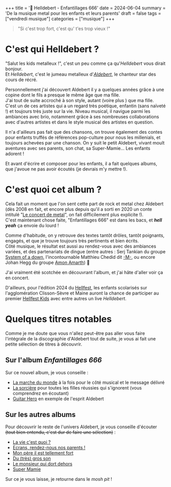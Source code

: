 +++
title = '🤘 Helldebert - Enfantillages 666'
date = 2024-06-04
summary = 'De la musique metal pour les enfants et leurs parents'
draft = false
tags = ["vendredi musique"]
categories = ["musique"]
+++

> "Si c'est trop fort, c'est qu' t'es trop vieux !"

# C'est qui Helldebert ?

"Salut les kids metalleux !", c'est un peu comme ça qu'_Helldebert_ vous dirait bonjour.  
Et _Helldebert_, c'est le jumeau metalleux d'[_Aldebert_](https://www.aldebert.com/), le chanteur star des cours de récré. 

Personnellement j'ai découvert Aldebert il y a quelques années grâce à une copine dont le fils a presque le même âge que ma fille.  
J'ai tout de suite accroché à son style, autant (voire plus ) que ma fille. C'est un de ces artistes qui a un regard très poétique, enfantin (sans naïveté !) et toujours très juste sur la vie. Niveau musical, il navigue parmi les ambiances avec brio, notamment grâce à ses nombreuses collaborations avec d'autres artistes et dans le style musical des artistes en question.  

Il n'a d'ailleurs pas fait que des chansons, on trouve également des contes pour enfants truffés de références pop-culture pour nous les millenials, et toujours achevées par une chanson. On y suit le petit Aldebert, vivant moult aventures avec ses parents, son chat, sa Super-Mamie... Les enfants adorent   !

Et avant d'écrire et composer pour les enfants, il a fait quelques albums, que j'avoue ne pas avoir écoutés (je devrais m'y mettre !).  

# C'est quoi cet album ?

Cela fait un moment que l'on sent cette part de rock et metal chez Aldebert (dès 2008 en fait, et encore plus depuis qu'il a sorti en 2020 un conte intitulé "[Le concert de metal](https://songwhip.com/aldebert/le-concert-de-metal)", on fait difficilement plus explicite !).  
C'est maintenant chose faite, "Enfantillages 666" est dans les bacs, et **_hell yeah_** ça envoie du lourd !  

Comme d'habitude, on y retrouve des textes tantôt drôles, tantôt poignants, engagés, et que je trouve toujours très pertinents et bien écrits.  
Côté musique, le résultat est aussi au rendez-vous avec des ambiances variées, et des partenariats de dingue (entre autres : Serj Tankian du groupe [System of a down](https://systemofadown.com/), l'incontournable Matthieu Chedid dit [-M-](https://labo-m.net/), ou encore Johan Hegg du groupe [Amon Amarth](https://www.amonamarth.com/)) 🤯  

J'ai vraiment été scotchée en découvrant l'album, et j'ai hâte d'aller voir ça en concert.  

D'ailleurs, pour l'édition 2024 du [Hellfest](https://hellfest.fr/), les enfants scolarisés sur l'agglomération Clisson-Sèvre et Maine auront la chance de participer au premier [Hellfest Kids](https://hellfest.fr/hellfest-kids/) avec entre autres un live _Helldebert_.

# Quelques titres notables

Comme je me doute que vous n'allez peut-être pas aller vous faire l'intégrale de la discographie d'Aldebert tout de suite, je vous ai fait une petite sélection de titres à découvrir.

## Sur l'album _Enfantillages 666_  

Sur ce nouvel album, je vous conseille : 
- [La marche du monde](https://songwhip.com/aldebert/la-marche-du-monde) à la fois pour le côté musical et le message délivré  
- [La sorcière](https://songwhip.com/aldebert/la-sorciere) pour toutes les filles réussies qui s'ignorent (vous comprendrez en écoutant)  
- [Guitar Hero](https://songwhip.com/aldebert/guitar-hero) en exemple de l'esprit Aldebert

## Sur les autres albums  

Pour découvrir le reste de l'univers Aldebert, je vous conseille d'écouter ~~(tout bien entendu, c'est dur de faire une sélection)~~ : 
- [La vie c'est quoi ?](https://songwhip.com/aldebert/la-vie-cest-quoi)  
- [Ecrans, rendez-nous nos parents !](https://songwhip.com/aldebert/ecrans-rendeznous-nos-parents)  
- [Mon père il est tellement fort](https://songwhip.com/aldebert/mon-pere-il-est-tellement-fort)  
- [Du (très) gros son](https://songwhip.com/aldebert/du-tres-gros-son)  
- [Le monsieur qui dort dehors](https://songwhip.com/aldebert/le-monsieur-qui-dort-dehors)  
- [Super Mamie](https://songwhip.com/aldebert/super-mamie-live-edit)  

Sur ce je vous laisse, je retourne dans le _mosh pit_ !
